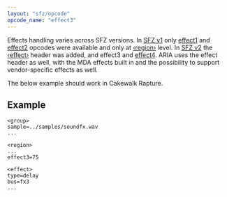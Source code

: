 ```yaml
---
layout: "sfz/opcode"
opcode_name: "effect3"
---
```

Effects handling varies across SFZ versions. In [SFZ v1](/misc/sfz1) only [effect1](effect1)
and [effect2](effect2) opcodes were available and only at [‹region›](/headers/region) level.
In [SFZ v2](/misc/sfz2) the [‹effect›](/headers/effect) header was added, and effect3 and
[effect4](effect4). ARIA uses the effect header as well, with the MDA effects built in and
the possibility to support vendor-specific effects as well.

The below example should work in Cakewalk Rapture.

## Example

```
<group>
sample=../samples/soundfx.wav
...

<region>
...
effect3=75

<effect>
type=delay
bus=fx3
...
```
